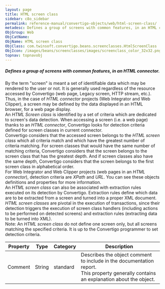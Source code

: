 ```yaml
---
layout: page
title: HTML screen class
sidebar: c8o_sidebar
permalink: reference-manual/convertigo-objects/web/html-screen-class/
metadesc: Defines a group of screens with common features, in an HTML connector.   By the term "screen" is meant a set of identifiable data which may be rendere
ObjGroup: Web
ObjCatName: 
ObjName: HTML screen class
ObjClass: com.twinsoft.convertigo.beans.screenclasses.HtmlScreenClass
ObjIcon: /images/beans/screenclasses/images/screenclass_color_32x32.png
topnav: topnavobj
---
```

##### Defines a group of screens with common features, in an HTML connector. 

By the term "screen" is meant a set of identifiable data which may be rendered to the user or not. It is generally used regardless of the resource accessed by Convertigo (web page, Legacy screen, HTTP stream, etc.). <br/>Thus, in the case of <i>HTML connector</i> projects (Web Integrator and Web Clipper), a screen may be defined by the data displayed in an HTML browser, for a web page display. <br/>An <i>HTML Screen class</i> is identified by a set of criteria which are dedicated to screen's data detection. When accessing a screen (i.e. a web page) thanks to an <i>HTML connector</i>, Convertigo looks for detection criteria defined for screen classes in current connector. <br/>Convertigo considers that the accessed screen belongs to the <i>HTML screen class</i> which all criteria match and which have the greatest number of criteria matching. For screen classes that would have the same number of matching criteria, Convertigo considers that the screen belongs to the screen class that has the greatest depth. And if screen classes also have the same depth, Convertigo considers that the screen belongs to the first screen class in alphabetical order. <br/>For Web Integrator and Web Clipper projects (web pages in an <i>HTML connector</i>), detection criteria are <i>XPath</i> and <i>URL</i>. You can see these objects definitions and properties for more information. <br/>An <i>HTML screen class</i> can also be associated with extraction rules executed on its detection by Convertigo. Extraction rules define which data are to be extracted from a screen and turned into a proper XML document. <br/><i>HTML screen classes</i> are pivotal in the execution of transactions, since their detection triggers the execution of screen class handlers (including actions to be performed on detected screens) and extraction rules (extracting data to be turned into XML). <br/><span class="orangetwinsoft">Note:</span> An <i>HTML screen class</i> do not define one screen only, but all screens matching the specified criteria. It is up to the Convertigo programmer to set detection criteria. 

Property | Type | Category | Description
--- | --- | --- | ---
Comment | String | standard | Describes the object comment to include in the documentation report.<br/>This property generally contains an explanation about the object.
